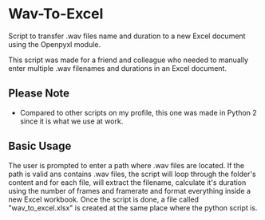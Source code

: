# Wav-To-Excel
Script to transfer .wav files name and duration to a new Excel document using the Openpyxl module.

This script was made for a friend and colleague who needed to manually enter multiple .wav filenames and durations in an Excel document.

## Please Note
- Compared to other scripts on my profile, this one was made in Python 2 since it is what we use at work.

## Basic Usage
The user is prompted to enter a path where .wav files are located. If the path is valid ans contains .wav files, the script will loop through
the folder's content and for each file, will extract the filename, calculate it's duration using the number of frames and framerate and format
everything inside a new Excel workbook. Once the script is done, a file called "wav_to_excel.xlsx" is created at the same place where the python
script is.

